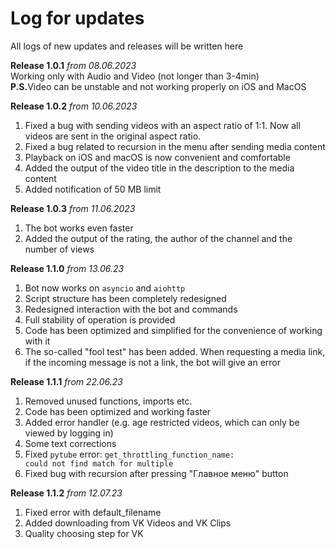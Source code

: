 # Log for updates
All logs of new updates and releases will be written here

<b>Release 1.0.1</b><i> from 08.06.2023</i>
<br>
Working only with Audio and Video (not longer than 3-4min)
<br>
<b>P.S.</b>Video can be unstable and not working properly on iOS and MacOS

<b>Release 1.0.2</b><i> from 10.06.2023</i>
<br>
1) Fixed a bug with sending videos with an aspect ratio of 1:1. Now all videos are sent in the original aspect ratio.
2) Fixed a bug related to recursion in the menu after sending media content
3) Playback on iOS and macOS is now convenient and comfortable
4) Added the output of the video title in the description to the media content
5) Added notification of 50 MB limit

<b>Release 1.0.3</b><i> from 11.06.2023</i>
<br>
1) The bot works even faster
2) Added the output of the rating, the author of the channel and the number of views

<b>Release 1.1.0</b><i> from 13.06.23</i>
<br>
1) Bot now works on <code>asyncio</code> and <code>aiohttp</code>
2) Script structure has been completely redesigned
3) Redesigned interaction with the bot and commands
4) Full stability of operation is provided
5) Code has been optimized and simplified for the convenience of working with it
6) The so-called "fool test" has been added. When requesting a media link, <br>if the incoming message is not a link, the bot will give an error

<b>Release 1.1.1</b><i> from 22.06.23</i>
<br>
1) Removed unused functions, imports etc. <br>
2) Code has been optimized and working faster<br>
3) Added error handler (e.g. age restricted videos, which can only be viewed by logging in)<br>
4) Some text corrections<br>
5) Fixed <code>pytube</code> error: <code>get_throttling_function_name: could not find match for multiple</code><br>
6) Fixed bug with recursion after pressing "Главное меню" button

<b>Release 1.1.2</b><i> from 12.07.23</i>
<br>
1) Fixed error with default_filename <br>
2) Added downloading from VK Videos and VK Clips<br>
3) Quality choosing step for VK<br>

